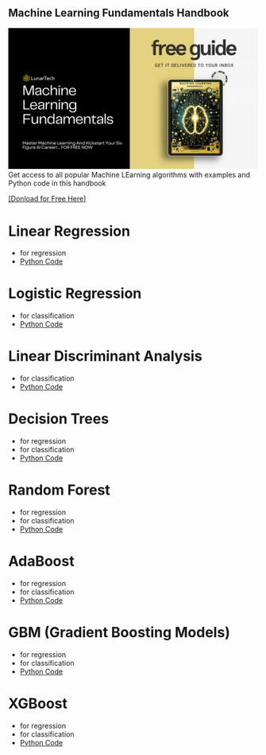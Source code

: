 ## Machine Learning Fundamentals Handbook 
<img src="./Grab The Secrets To A Six-Figure Data Science Career!... FOR FREE (11).png">
Get access to all popular Machine LEarning algorithms with examples and Python code in this handbook

<a href = "https://join.lunartech.ai/machine-learning-fundamentals--3f64f"> [Donload for Free Here] </a>

# Linear Regression 
- for regression
- <a href="https://github.com/TatevKaren/data-science-popular-algorithms/tree/main/Supervised%20Learning%20Algorithms/Linear%20Regression">Python Code</a>

# Logistic Regression 
- for classification
- <a href="https://github.com/TatevKaren/data-science-popular-algorithms/tree/main/Supervised%20Learning%20Algorithms/Logistic%20Regression">Python Code</a>

# Linear Discriminant Analysis 
- for classification 
- <a href="https://github.com/TatevKaren/data-science-popular-algorithms/tree/main/Supervised%20Learning%20Algorithms/Linear%20Discriminant%20Analysis%20(LDA)">Python Code</a>

# Decision Trees
- for regression
- for classification 
- <a href="https://github.com/TatevKaren/data-science-popular-algorithms/tree/main/Supervised%20Learning%20Algorithms/Decision%20Trees">Python Code</a>

# Random Forest
- for regression
- for classification 
- <a href="https://github.com/TatevKaren/data-science-popular-algorithms/tree/main/Supervised%20Learning%20Algorithms/Random%20Forest">Python Code</a>

# AdaBoost
- for regression
- for classification 
- <a href="https://github.com/TatevKaren/data-science-popular-algorithms/tree/main/Supervised%20Learning%20Algorithms/AdaBoost">Python Code</a>

# GBM (Gradient Boosting Models)
- for regression
- for classification 
- <a href="https://github.com/TatevKaren/data-science-popular-algorithms/tree/main/Supervised%20Learning%20Algorithms/GradientBoostingModel">Python Code</a>

# XGBoost
- for regression
- for classification
- <a href="https://github.com/TatevKaren/data-science-popular-algorithms/tree/main/Supervised%20Learning%20Algorithms/XGBoost">Python Code</a>

